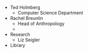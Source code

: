 - Ted Holmberg
	- Computer Science Department
- Rachel Breunlin
	- Head of Anthropology
	-
- Research
	- Liz Seigler
- Library